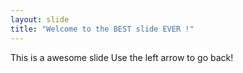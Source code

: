 ```yaml
---
layout: slide
title: "Welcome to the BEST slide EVER !"
---
```

This is a awesome slide
Use the left arrow to go back!
